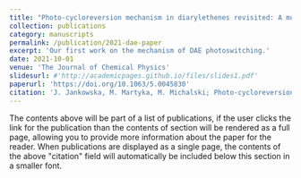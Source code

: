 ```yaml
---
title: "Photo-cycloreversion mechanism in diarylethenes revisited: A multireference quantum-chemical study at the ODM2/MRCI level"
collection: publications
category: manuscripts
permalink: /publication/2021-dae-paper
excerpt: 'Our first work on the mechanism of DAE photoswitching.'
date: 2021-10-01
venue: 'The Journal of Chemical Physics'
slidesurl: #'http://academicpages.github.io/files/slides1.pdf'
paperurl: 'https://doi.org/10.1063/5.0045830'
citation: 'J. Jankowska, M. Martyka, M. Michalski; Photo-cycloreversion mechanism in diarylethenes revisited: A multireference quantum-chemical study at the ODM2/MRCI level. J. Chem. Phys. 28 May 2021; 154 (20): 204305. https://doi.org/10.1063/5.0045830'
---
```


The contents above will be part of a list of publications, if the user clicks the link for the publication than the contents of section will be rendered as a full page, allowing you to provide more information about the paper for the reader. When publications are displayed as a single page, the contents of the above "citation" field will automatically be included below this section in a smaller font.